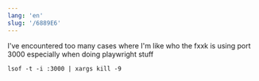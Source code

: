 ```yaml
---
lang: 'en'
slug: '/6889E6'
---
```


I've encountered too many cases where I'm like who the fxxk is using port 3000 especially when doing playwright stuff

```
lsof -t -i :3000 | xargs kill -9
```
